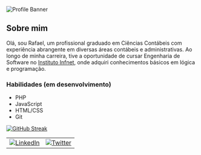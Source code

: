 ![Profile Banner](https://github.com/rcdeo/rcdeo/assets/16638651/7deb6271-adaf-41ec-b78c-4dcbf8734283)

## Sobre mim

Olá, sou Rafael, um profissional graduado em Ciências Contábeis com experiência abrangente em diversas áreas contábeis e administrativas. Ao longo de minha carreira, tive a oportunidade de cursar Engenharia de Software no <a href="https://ead.infnet.edu.br/" target="_blank">Instituto Infnet</a>, onde adquiri conhecimentos básicos em lógica e programação.

### Habilidades (em desenvolvimento)

-   PHP
-   JavaScript
-   HTML/CSS
-   Git

[![GitHub Streak](https://github-readme-streak-stats.herokuapp.com?user=rcdeo&theme=github-dark-dimmed&date_format=M%20j%5B%2C%20Y%5D)](https://git.io/streak-stats)

<table>
<tr><td><a href="https://www.linkedin.com/in/rcdeo/" target="_blank"><img src="https://img.shields.io/static/v1?label=Linkedin&message=rcdeo&color=0a66c2&style=for-the-badge&logo=LinkedIn" alt="LinkedIn" /></a></td><td><a href="https://twitter.com/_rcdeo" target="_blank"><img src="https://img.shields.io/static/v1?label=Twitter&message=rcdeo&color=000000&style=for-the-badge&logo=X" alt="Twitter" /></a></td></tr>
</table>